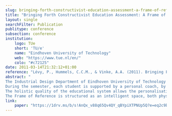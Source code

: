 ```yaml
---
slug: bringing-forth-constructivist-education-assessment-a-frame-of-reference-to-inspire-and-to-support-design-education
title: "Bringing Forth Constructivist Education Assessment: A Frame of Reference to Inspire and to Support Design Education"
layout: single
searchFilter: Publication
publitype: conference
subsection: conference
institution:
    logo: TUe
    short: 'TU/e'
    name: "Eindhoven University of Technology"
    web: "https://www.tue.nl/en/"
    colo: "#c72125"
date: 2011-03-14T21:32:12+01:00
reference: "Lévy, P., Hummels, C.C.M., & Vinke, A.A. (2011). Bringing Forth Constructivist Education Assessment: A Frame of Reference to Inspire and to Support Design Education. the Proceedings of Fifth International Conference on Design Principles and Practices ([on CD]). Rome, Italy: CGPublisher."
abstract: "
The Industrial Design Department of Eindhoven University of Technology is continuously developing and putting in practice a holistic and integrative educational approach, focusing on designing intelligent systems, products and related services for societal transformation.<br/>
During the semester, each student is supported by a personal coach, by assignors and experts, who eventually provide feedbacks on the student’s learning, achievement, and reflection upon learning. During the end-of-term assessment, students are evaluated on their overall development (taking skills, knowledge, reflection, attitude and identity into account). After describing the rational of the educational system of TU/e and its process in practice, this paper focuses on the introduction of a new educational tool aiming at supporting education, assessment included: the Frame of Reference.<br/>
The holistic quality of the educational system allows the personalisation of the entire student career. Therefore, there are as many visions and student paths as the number of students. Each student is different from others in terms of their knowledge, skills and experience. Consequently, no standardized criteria can be properly applied to the evaluation procedure.<br/>
The Frame of Reference is structured as an intelligent space, both physical and virtual, and adaptive to the visitors’ expectations and experience. It offers referential works and development of design students (prototypes, reports, showcases…), illustrating stages of and processes for competency development and over-all development as a designer. The Frame of Reference is introduced and described as a place for sharing points of views and experiences, between students, coaches, experts, assessors, and external visitors. It is designed to inspire and to support students as well as staff, by creating a comprehensive and clearer, yet non-homogenous vision of what students throughout the department achieve, of how this is evaluated and how this contributes to students’ overall competence of designing."
link:
    paper: "https://1drv.ms/b/s!AnQx_v88q65Qv4QY_qBYpiXTPNUp5Q?e=eq2c9b"
---
```

